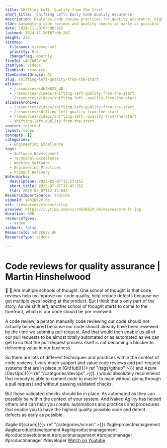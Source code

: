 ```yaml
---
title: Shifting Left. Quality from the Start
short_title: 'Shifting Left: Early Code Quality Assurance'
description: Explores code review practices for quality assurance, highlighting automation, pull requests, and early defect detection to ensure high-quality, reliable software delivery.
tldr: Automating code reviews and quality checks as early as possible in the development process reduces defects and speeds up delivery by minimizing manual bottlenecks. Manual code reviews should be a safety net, not the primary method for ensuring quality, and no code should reach the main branch without passing automated checks. Development managers should invest in robust automation for code validation to improve quality and accelerate value delivery.
date: 2024-11-20T07:00:26Z
lastmod: 2024-11-20T07:00:26Z
weight: 235
sitemap:
  filename: sitemap.xml
  priority: 0.6
  changefreq: monthly
ItemId: s4h2K62V_d0
ItemType: videos
ItemKind: resource
ItemContentOrigin: AI
slug: shifting-left-quality-from-the-start
aliases:
  - /resources/s4h2K62V_d0
  - /resources/videos/shifting-left-quality-from-the-start
  - /resources/videos/shifting-left.-quality-from-the-start
aliasesArchive:
  - /resources/videos/shifting-left-quality-from-the-start
  - /resources/shifting-left-quality-from-the-start
  - /resources/videos/shifting-left.-quality-from-the-start
  - shifting-left-quality-from-the-start
source: internal
layout: video
concepts: []
categories:
  - Engineering Excellence
tags:
  - Software Development
  - Technical Excellence
  - Working Software
  - Engineering Practices
  - Product Delivery
Watermarks:
  description: 2025-05-07T12:57:15Z
  short_title: 2025-07-07T17:47:35Z
  tldr: 2025-08-07T12:42:04Z
ResourceImportSource: Youtube
videoId: s4h2K62V_d0
url: /resources/videos/:slug
preview: https://i.ytimg.com/vi/s4h2K62V_d0/maxresdefault.jpg
duration: 600
resourceTypes:
  - video
isShort: false
ResourceId: s4h2K62V_d0
ResourceType: videos

---
```

# Code reviews for quality assurance | Martin Hinshelwood

📍 📍 Are multiple schools of thought. One school of thought is that code reviews help us improve our code quality, help reduce defects because we get multiple eyes looking at the product. But I think that's only part of the story. As we shift left, another school of thought starts to come to the forefront, which is our code should be pre reviewed.

A code review, a person manually code reviewing our code should not actually be required because our code should already have been reviewed by the time we submit a pull request. And that would then enable us all of our pull requests to be almost totally automated or as automated as we can get to so that the pull request process itself is not becoming a blocker to delivering value in our business.

So there are lots of different techniques and practices within the context of code reviews. I very much support and value code reviews and pull request systems that are in place in [GitHub]({{< ref "/tags/github" >}}) and Azure [DevOps]({{< ref "/categories/devops" >}}). I would absolutely recommend that nobody is able to commit code to master to main without going through a pull request and without passing validated checks.

But those validated checks should be in place. As automated as they can possibly be within the context of your system. And Naked Agility has helped others and can help you create. automations and practices and procedures that enable you to have the highest quality possible code and detect defects as early as possible.

#agile #[scrum]({{< ref "/categories/scrum" >}}) #agileprojectmanagement #agileproductdevelopment #agileproductmanagement #productdevelopment #projectmanagement #projectmanager #productmanager #developer
[Watch on Youtube](https://www.youtube.com/watch?v=s4h2K62V_d0)
